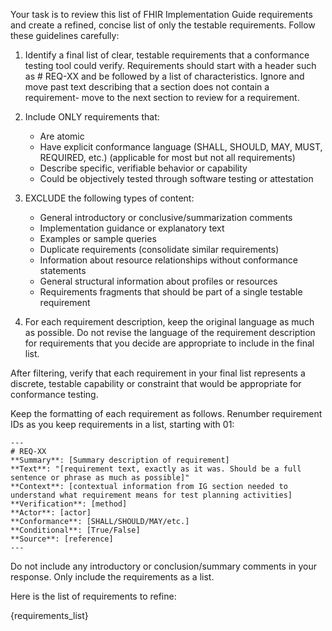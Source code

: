 Your task is to review this list of FHIR Implementation Guide requirements and create a refined, concise list of only the testable requirements. Follow these guidelines carefully:

1. Identify a final list of clear, testable requirements that a conformance testing tool could verify. Requirements should start with a header such as # REQ-XX and be followed by a list of characteristics. Ignore and move past text describing that a section does not contain a requirement- move to the next section to review for a requirement.

2. Include ONLY requirements that:
   - Are atomic
   - Have explicit conformance language (SHALL, SHOULD, MAY, MUST, REQUIRED, etc.) (applicable for most but not all requirements)
   - Describe specific, verifiable behavior or capability
   - Could be objectively tested through software testing or attestation

3. EXCLUDE the following types of content:
   - General introductory or conclusive/summarization comments
   - Implementation guidance or explanatory text
   - Examples or sample queries
   - Duplicate requirements (consolidate similar requirements)
   - Information about resource relationships without conformance statements
   - General structural information about profiles or resources
   - Requirements fragments that should be part of a single testable requirement

4. For each requirement description, keep the original language as much as possible. Do not revise the language of the requirement description for requirements that you decide are appropriate to include in the final list.

After filtering, verify that each requirement in your final list represents a discrete, testable capability or constraint that would be appropriate for conformance testing.

Keep the formatting of each requirement as follows. Renumber requirement IDs as you keep requirements in a list, starting with 01:

    ---
    # REQ-XX
    **Summary**: [Summary description of requirement]
    **Text**: "[requirement text, exactly as it was. Should be a full sentence or phrase as much as possible]"
    **Context**: [contextual information from IG section needed to understand what requirement means for test planning activities]
    **Verification**: [method]
    **Actor**: [actor]
    **Conformance**: [SHALL/SHOULD/MAY/etc.]
    **Conditional**: [True/False]
    **Source**: [reference]
    ---

Do not include any introductory or conclusion/summary comments in your response. Only include the requirements as a list.

Here is the list of requirements to refine:

{requirements_list}